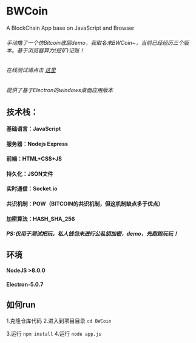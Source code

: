 # BWCoin
A BlockChain App base on JavaScript and Browser

###### 手动撸了一个仿Bitcoin底层demo，我取名未BWCoin~，当前已经经历三个版本。基于浏览器算力(挖矿)记账！
###### 在线测试请点击 [这里](http://111.230.194.252:7080)
###### 提供了基于Electron的windows桌面应用版本

## 技术栈：
#### 基础语言：JavaScript
#### 服务器：Nodejs  Express
#### 前端：HTML+CSS+JS
#### 持久化：JSON文件
#### 实时通信：Socket.io
#### 共识机制：POW（BITCOIN的共识机制，但这机制缺点多于优点）
#### 加密算法：HASH_SHA_256

##### PS:仅用于测试把玩，私人钱包未进行公私钥加密，demo，先跑跑玩玩！

## 环境
#### NodeJS >8.0.0
#### Electron-5.0.7


## 如何run
1.克隆仓库代码
2.进入到项目目录
  `cd BWCoin`
  
3.运行  `npm install`
4.运行 `node app.js`
